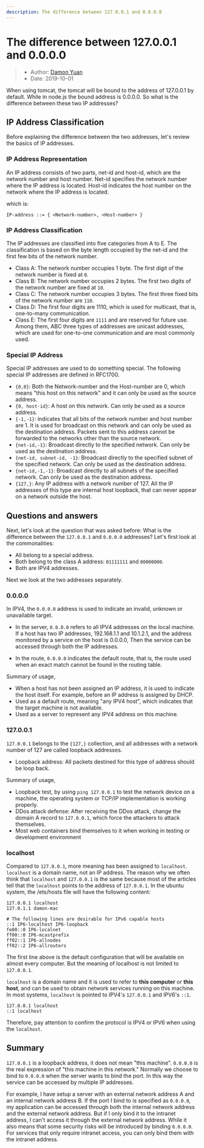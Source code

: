 ```yaml
---
description: The difference between 127.0.0.1 and 0.0.0.0
---
```

# The difference between 127.0.0.1 and 0.0.0.0

> * Author: [Damon Yuan](https://www.damonyuan.com)
> * Date: 2019-10-01

When using tomcat, the tomcat will be bound to the address of 127.0.0.1 by default. While in node.js the bound address is 0.0.0.0. So what is the difference between these two IP addresses?

## IP Address Classification

Before explaining the difference between the two addresses, let's review the basics of IP addresses.

### IP Address Representation

An IP address consists of two parts, net-id and host-id, which are the network number and host number. Net-id specifies the network number where the IP address is located. Host-id indicates the host number on the network where the IP address is located.

which is:
 
 `IP-address ::= { <Network-number>, <Host-number> }`
 
### IP Address Classification

The IP addresses are classified into five categories from A to E. The classification is based on the byte length occupied by the net-id and the first few bits of the network number.

 - Class A: The network number occupies 1 byte. The first digit of the network number is fixed at `0`.
 - Class B: The network number occupies 2 bytes. The first two digits of the network number are fixed at `10`.
 - Class C: The network number occupies 3 bytes. The first three fixed bits of the network number are `110`.
 - Class D: The first four digits are 1110, which is used for multicast, that is, one-to-many communication.
 - Class E: The first four digits are `1111` and are reserved for future use. Among them, ABC three types of addresses are unicast addresses, which are used for one-to-one communication and are most commonly used.

### Special IP Address

Special IP addresses are used to do something special. The following special IP addresses are defined in RFC1700.

 - `{0,0}`: Both the Network-number and the Host-number are 0, which means "this host on this network" and it can only be used as the source address.
 - `{0, host-id}`: A host on this network. Can only be used as a source address.
 - `{-1,-1}`: indicates that all bits of the network number and host number are 1. It is used for broadcast on this network and can only be used as the destination address. Packets sent to this address cannot be forwarded to the networks other than the source network.
 - `{net-id,-1}`: Broadcast directly to the specified network. Can only be used as the destination address.
 - `{net-id, subnet-id, -1}`: Broadcast directly to the specified subnet of the specified network. Can only be used as the destination address.
 - `{net-id,-1,-1}`: Broadcast directly to all subnets of the specified network. Can only be used as the destination address.
 - `{127,}`: Any IP address with a network number of 127. All the IP addresses of this type are internal host loopback, that can never appear on a network outside the host.

## Questions and answers

Next, let's look at the question that was asked before: What is the difference between the `127.0.0.1` and `0.0.0.0` addresses? Let's first look at the commonalities:

 - All belong to a special address.
 - Both belong to the class A address: `01111111` and `00000000`.
 - Both are IPV4 addresses.

Next we look at the two addresses separately.

### 0.0.0.0

In IPV4, the `0.0.0.0` address is used to indicate an invalid, unknown or unavailable target.

 - In the server, `0.0.0.0` refers to all IPV4 addresses on the local machine. If a host has two IP addresses, 192.168.1.1 and 10.1.2.1, and the address monitored by a service on the host is 0.0.0.0, Then the service can be accessed through both the IP addresses.

 - In the route, `0.0.0.0` indicates the default route, that is, the route used when an exact match cannot be found in the routing table.

Summary of usage,

 - When a host has not been assigned an IP address, it is used to indicate the host itself. For example, before an IP address is assigned by DHCP.
 - Used as a default route, meaning "any IPV4 host", which indicates that the target machine is not available.
 - Used as a server to represent any IPV4 address on this machine.

### 127.0.0.1

`127.0.0.1` belongs to the `{127,}` collection, and all addresses with a network number of 127 are called loopback addresses. 

 - Loopback address: All packets destined for this type of address should be loop back.

Summary of usage,

 - Loopback test, by using `ping 127.0.0.1` to test the network device on a machine, the operating system or TCP/IP implementation is working properly.
 - DDos attack defense: After receiving the DDos attack, change the domain A record to `127.0.0.1`, which force the attackers to attack themselves.
 - Most web containers bind themselves to it when working in testing or development environment

### localhost

Compared to `127.0.0.1`, more meaning has been assigned to `localhost`. `localhost` is a domain name, not an IP address. The reason why we often think that `localhost` and `127.0.0.1` is the same because most of the articles tell that the `localhost` points to the address of `127.0.0.1`. In the ubuntu system, the /ets/hosts file will have the following content:

``` 
127.0.0.1 localhost 
127.0.1.1 damon-mac 

# The following lines are desirable for IPv6 capable hosts 
::1 IP6-localhost IP6-loopback 
fe00::0 IP6-localnet 
ff00::0 IP6-mcastprefix 
ff02::1 IP6-allnodes 
ff02::2 IP6-allrouters
```
 
The first line above is the default configuration that will be available on almost every computer. But the meaning of localhost is not limited to `127.0.0.1`.

`localhost` is a domain name and it is used to refer to **this computer** or **this host**, and can be used to obtain network services running on this machine. In most systems, `localhost` is pointed to IPV4's `127.0.0.1` and IPV6's `::1`.

``` 
127.0.0.1 localhost 
::1 localhost
```

Therefore, pay attention to confirm the protocol is IPV4 or IPV6 when using the `localhost`.

## Summary

`127.0.0.1` is a loopback address, it does not mean "this machine". `0.0.0.0` is the real expression of "this machine in this network." Normally we choose to bind to `0.0.0.0` when the server wants to bind the port. In this way the service can be accessed by multiple IP addresses.

For example, I have setup a server with an external network address A and an internal network address B. If the port I bind to is specified as `0.0.0.0`, my application can be accessed through both the internal network address and the external network address. But if I only bind it to the intranet address, I can't access it through the external network address. While it also means that some security risks will be introduced by binding `0.0.0.0`. For services that only require intranet access, you can only bind them with the intranet address.